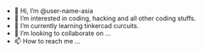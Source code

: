- 👋 Hi, I’m @user-name-asia
- 👀 I’m interested in coding, hacking and all other coding stuffs.
- 🌱 I’m currently learning tinkercad curcuits.
- 💞️ I’m looking to collaborate on ...
- 📫 How to reach me ...

<!---
user-name-asia/user-name-asia is a ✨ special ✨ repository because its `README.md` (this file) appears on your GitHub profile.
You can click the Preview link to take a look at your changes.
--->

